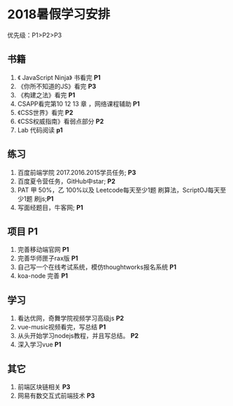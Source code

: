 # 2018暑假学习安排

优先级：P1>P2>P3
## 书籍 

1. 《 JavaScript Ninja》 书看完 **P1**
2. 《你所不知道的JS》看完 **P3**
3. 《构建之法》看完 **P1**
4.  CSAPP看完第10 12 13 章 ，网络课程辅助 **P1**
5. 《CSS世界》看完 **P2**
6. 《CSS权威指南》看弱点部分 **P2**
7. Lab 代码阅读 **p1**

## 练习

1. 百度前端学院 2017.2016.2015学员任务; **P3**
2. 百度夏令营任务，GitHub中star; **P2**
3. PAT 甲 50%，乙 100%以及 Leetcode每天至少1题 刷算法，ScriptOJ每天至少1题 刷js;**P1**
4. 写面经题目，牛客网; **P1**


## 项目 P1

1. 完善移动端官网 **P1**
2. 完善华师匣子rax版 **P1**
3. 自己写一个在线考试系统，模仿thoughtworks报名系统 **P1**
4. koa-node 完善 **P1**

## 学习

1. 看达优网，奇舞学院视频学习高级js **P2**
2. vue-music视频看完，写总结 **P1**
3. 从头开始学习nodejs教程，并且写总结。 **P2**
4. 深入学习vue **P1**

## 其它

1. 前端区块链相关 **P3**
2. 网易有数交互式前端技术 **P3**


